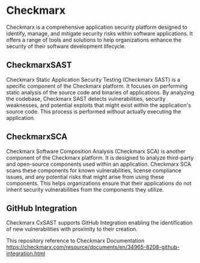# Checkmarx

Checkmarx is a comprehensive application security platform designed to identify, manage, and mitigate security risks within software applications. It offers a range of tools and solutions to help organizations enhance the security of their software development lifecycle.

## CheckmarxSAST

Checkmarx Static Application Security Testing (Checkmarx SAST) is a specific component of the Checkmarx platform. It focuses on performing static analysis of the source code and binaries of applications. By analyzing the codebase, Checkmarx SAST detects vulnerabilities, security weaknesses, and potential exploits that might exist within the application's source code. This process is performed without actually executing the application.

## CheckmarxSCA

Checkmarx Software Composition Analysis (Checkmarx SCA) is another component of the Checkmarx platform. It is designed to analyze third-party and open-source components used within an application. Checkmarx SCA scans these components for known vulnerabilities, license compliance issues, and any potential risks that might arise from using these components. This helps organizations ensure that their applications do not inherit security vulnerabilities from the components they utilize.

## GitHub Integration
Checkmarx CxSAST supports GitHub Integration enabling the identification of new vulnerabilities with proximity to their creation.

This repository reference to Checkmarx Documentation https://checkmarx.com/resource/documents/en/34965-8208-github-integration.html